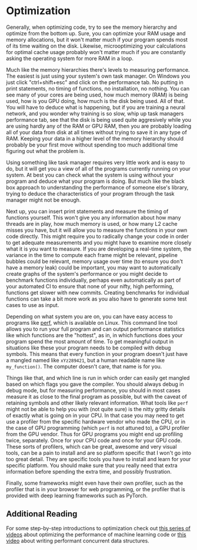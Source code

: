 # Optimization
Generally, when optimizing code, try to see the memory hierarchy and optimize
from the bottom up. Sure, you can optimize your RAM usage and memory allocations,
but it won't matter much if your program spends most of its time waiting on the disk.
Likewise, microoptimizing your calculations for optimal cache usage probably won't
matter much if you are constantly asking the operating system for more RAM in a
loop.

Much like the memory hierarchies there's levels to measuring performance.
The easiest is just using your system's own task manager. On Windows you just click
"ctrl+shift+esc" and click on the performance tab. No putting in print statements,
no timing of functions, no installation, no nothing. You can see many of your cores
are being used, how much memory (RAM) is being used, how is you GPU doing, how much
is the disk being used. All of that. You will have to deduce what is happening, but
if you are training a neural network, and you wonder why training is so slow, whip
up task managers performance tab, see that the disk is being used quite aggresively
while you are using hardly any of the RAM or GPU RAM, then you are probably loading
all of your data from disk at all times without trying to save it in any type of RAM.
Keeping your data in a higher level of the memory hierarchy should probably be your
first move without spending too much additional time figuring out what the problem is.

Using something like task manager requires very little work and is easy to do,
but it will get you a view of all of the programs currently running on your system.
At best you can check what the system is using without your program and deduce what
your program is doing. But much like the black box approach to understanding the
performance of someone else's library, trying to deduce the characteristics of your
program through the task manager might not be enough.

Next up, you can insert print statements and measure the timing of functions yourself.
This won't give you any information about how many threads are in play, how much
memory is used, or how many L2 cache misses you have, but it will allow you to
measure the functions in your own code directly. This might require you to radically
change your code in order to get adequate measurements and you might have to examine
more closely what it is you want to measure. If you are developing a real-time system,
the variance in the time to compute each frame might be relevant, pipeline bubbles could
be relevant, memory usage over time (to ensure you don't have a memory leak) could be
important, you may want to automatically create graphs of the system's performance or
you might decide to benchmark functions individually, perhaps even automatically
as part of your automated CI to ensure that none of your nifty, high performing, functions
get slower with new commits. Creating benchmarks for individual functions can take
a bit more work as you also have to generate some test cases to use as input.

Depending on what system you are on, you can have easy access to programs like
[perf][0], which is available on Linux.
This command line tool allows you to run your full program and can output performance
statistics like which functions are the "hottest", as in, in which functions does your
program spend the most amount of time. To get meaningful output in situations like these
your program needs to be compiled with debug symbols. This means that every function
in your program doesn't just have a mangled named like ```xYz289421```, but a human readable
name like ```my_function()```. The computer doesn't care, that name is for you.

Things like that, and which line is run in which order can easily get mangled based on which flags
you gave the compiler. You should always debug in debug mode, but for measuring performance,
you should in most cases measure it as close to the final program as possible, but with
the caveat of retaining symbols and other likely relevant information. What tools
like ```perf``` might not be able to help you with (not quite sure) is the nitty gritty
details of exactly what is going on in your CPU. In that case you may need to get use
a profiler from the specific hardware vendor who made the CPU, or in the case of GPU
programming (which ```perf``` is not attuned to), a GPU profiler from the GPU vendor.
Thus for GPU programs you might end up profiling twice, separately. Once for your
CPU code and once for your GPU code. These sorts of profilers, which can be great,
awesome and very visual tools, can be a pain to install and are so platform specific
that I won't go into too great detail. They are specific tools you have to install
and learn for your specific platform. You should make sure that you really need that
extra information before spending the extra time, and possibly frustration.

Finally, some frameworks might even have their own profiler, such as the profiler
that is in your browser for web programming, or the profiler that is provided with
deep learning frameworks such as PyTorch.

## Additional Reading
For some step-by-step introductions to optimization check out [this series of videos][1] about
optimizing the performance of machine learning code or [this video][2] about writing performant concurrent
data structures.

[0]: https://en.wikipedia.org/wiki/Perf_(Linux)
[1]: https://nvlabs.github.io/EfficientDL/
[2]: https://www.youtube.com/watch?v=XKODaZgKcnE
